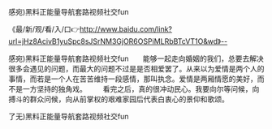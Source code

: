 感宛)黑料正能量导航套路视频社交fun

《最/新/观/看/入/口👉http://www.baidu.com/link?url=jHz8AcivB1yuSpc8sJSrNM3GjOR6OSPiMLRbBTcVT1O&wd》--

感宛)黑料正能量导航套路视频社交fun　　能够一起走向婚姻的我们，总要去解决很多会遇见的问题，而最大的问题不过是是否相爱罢了。从来以为爱情是两个人的事情，而若是一个人在苦苦维持一段感情，那叫执念。爱情是两厢情愿的美好，而不是一方坚持的独角戏。
　　看完之后，真的很冲动民心。我要向尔等问候，向搏斗的群众问候，向从前掌权的艰难家园后代表白衷心的景仰和歌颂。





了无)黑料正能量导航套路视频社交fun

